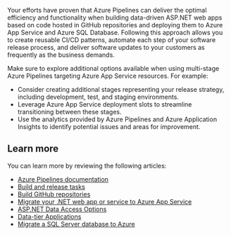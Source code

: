 Your efforts have proven that Azure Pipelines can deliver the optimal efficiency and functionality when building data-driven ASP.NET web apps based on code hosted in GitHub repositories and deploying them to Azure App Service and Azure SQL Database. Following this approach allows you to create reusable CI/CD patterns, automate each step of your software release process, and deliver software updates to your customers as frequently as the business demands.

Make sure to explore additional options available when using multi-stage Azure Pipelines targeting Azure App Service resources. For example:

- Consider creating additional stages representing your release strategy, including development, test, and staging environments.
- Leverage Azure App Service deployment slots to streamline transitioning between these stages.
- Use the analytics provided by Azure Pipelines and Azure Application Insights to identify potential issues and areas for improvement.

## Learn more

You can learn more by reviewing the following articles:

- [Azure Pipelines documentation](https://docs.microsoft.com/azure/devops/pipelines/?view=azure-devops/?azure-portal=true)
- [Build and release tasks](https://docs.microsoft.com/azure/devops/pipelines/tasks/?view=azure-devops/?azure-portal=true)
- [Build GitHub repositories](https://docs.microsoft.com/azure/devops/pipelines/repos/github?view=azure-devops&tabs=yaml/?azure-portal=true)
- [Migrate your .NET web app or service to Azure App Service](https://docs.microsoft.com/dotnet/azure/migration/app-service/?azure-portal=true)
- [ASP.NET Data Access Options](https://docs.microsoft.com/previous-versions/aspnet/ms178359(v=vs.110)/?azure-portal=true)
- [Data-tier Applications](https://docs.microsoft.com/sql/relational-databases/data-tier-applications/data-tier-applications?view=sql-server-ver15/?azure-portal=true)
- [Migrate a SQL Server database to Azure](https://docs.microsoft.com/dotnet/azure/migration/sql/?azure-portal=true)
